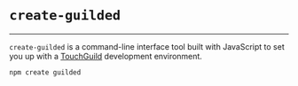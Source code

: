 # `create-guilded`

---

`create-guilded` is a command-line interface tool built with JavaScript to set you up with a [TouchGuild](https://touchguild.com) development environment.

```sh
npm create guilded
```
